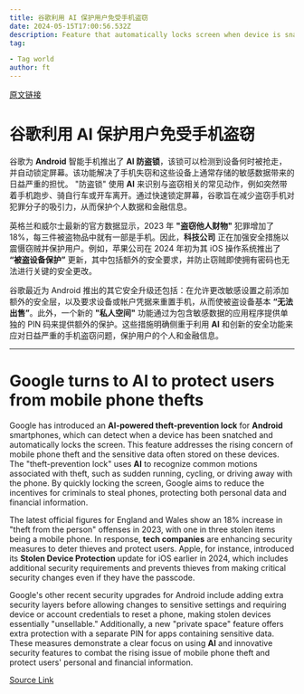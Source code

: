 ```yaml
---
title: 谷歌利用 AI 保护用户免受手机盗窃
date: 2024-05-15T17:00:56.532Z
description: Feature that automatically locks screen when device is snatched comes amid reports of rise in the crime
tag: 

- Tag world
author: ft
---
```


[原文链接](https://ft.com/content/74c4405a-ecba-4dab-82f4-ca5dc098f281)

# 谷歌利用 AI 保护用户免受手机盗窃

谷歌为 **Android** 智能手机推出了 **AI 防盗锁**，该锁可以检测到设备何时被抢走，并自动锁定屏幕。该功能解决了手机失窃和这些设备上通常存储的敏感数据带来的日益严重的担忧。 "防盗锁" 使用 **AI** 来识别与盗窃相关的常见动作，例如突然带着手机跑步、骑自行车或开车离开。通过快速锁定屏幕，谷歌旨在减少盗窃手机对犯罪分子的吸引力，从而保护个人数据和金融信息。

英格兰和威尔士最新的官方数据显示，2023 年 **"盗窃他人财物"** 犯罪增加了18%，每三件被盗物品中就有一部是手机。因此，**科技公司** 正在加强安全措施以震慑窃贼并保护用户。例如，苹果公司在 2024 年初为其 iOS 操作系统推出了 **“被盗设备保护”** 更新，其中包括额外的安全要求，并防止窃贼即使拥有密码也无法进行关键的安全更改。

谷歌最近为 Android 推出的其它安全升级还包括：在允许更改敏感设置之前添加额外的安全层，以及要求设备或帐户凭据来重置手机，从而使被盗设备基本 **“无法出售”**。此外，一个新的 **"私人空间"** 功能通过为包含敏感数据的应用程序提供单独的 PIN 码来提供额外的保护。这些措施明确侧重于利用 **AI** 和创新的安全功能来应对日益严重的手机盗窃问题，保护用户的个人和金融信息。

---

# Google turns to AI to protect users from mobile phone thefts 

Google has introduced an **AI-powered theft-prevention lock** for **Android** smartphones, which can detect when a device has been snatched and automatically locks the screen. This feature addresses the rising concern of mobile phone theft and the sensitive data often stored on these devices. The "theft-prevention lock" uses **AI** to recognize common motions associated with theft, such as sudden running, cycling, or driving away with the phone. By quickly locking the screen, Google aims to reduce the incentives for criminals to steal phones, protecting both personal data and financial information. 

The latest official figures for England and Wales show an 18% increase in "theft from the person" offenses in 2023, with one in three stolen items being a mobile phone. In response, **tech companies** are enhancing security measures to deter thieves and protect users. Apple, for instance, introduced its **Stolen Device Protection** update for iOS earlier in 2024, which includes additional security requirements and prevents thieves from making critical security changes even if they have the passcode. 

Google's other recent security upgrades for Android include adding extra security layers before allowing changes to sensitive settings and requiring device or account credentials to reset a phone, making stolen devices essentially "unsellable." Additionally, a new "private space" feature offers extra protection with a separate PIN for apps containing sensitive data. These measures demonstrate a clear focus on using **AI** and innovative security features to combat the rising issue of mobile phone theft and protect users' personal and financial information.

[Source Link](https://ft.com/content/74c4405a-ecba-4dab-82f4-ca5dc098f281)

